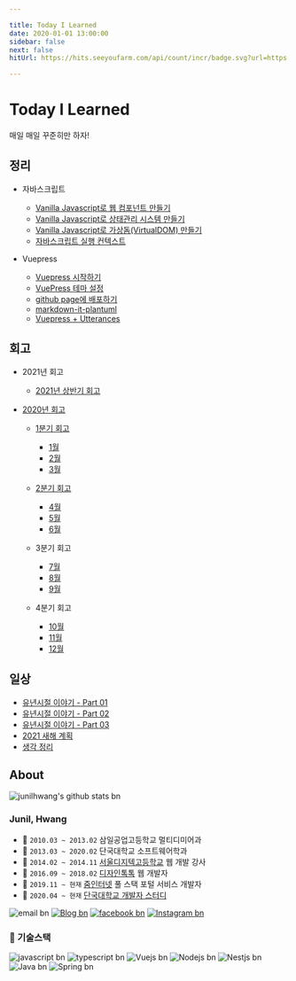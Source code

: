 ```yaml
---

title: Today I Learned
date: 2020-01-01 13:00:00
sidebar: false
next: false
hitUrl: https://hits.seeyoufarm.com/api/count/incr/badge.svg?url=https://junilhwang.github.io/TIL/

---
```


# Today I Learned

매일 매일 꾸준히만 하자!

## 정리

- 자바스크립트

  - [Vanilla Javascript로 웹 컴포넌트 만들기](./Javascript/Design/Vanilla-JS-Component/)
  - [Vanilla Javascript로 상태관리 시스템 만들기](./Javascript/Design/Vanilla-JS-Store/)
  - [Vanilla Javascript로 가상돔(VirtualDOM) 만들기](./Javascript/Design/Vanilla-JS-Virtual-DOM/)
  - [자바스크립트 실행 컨텍스트](./Javascript/Domain/Execution-Context/)

- Vuepress

  - [Vuepress 시작하기](./Vuepress/Starter/)  
  - [VuePress 테마 설정](./Vuepress/Theme/)  
  - [github page에 배포하기](./Vuepress/Deploy/)  
  - [markdown-it-plantuml](./Vuepress/Plantuml/)  
  - [Vuepress + Utterances](./Vuepress/Utterances/)  

## 회고

- 2021년 회고
  
  - [2021년 상반기 회고](/Review/2021-year/01-First-Quarter/)
  
- [2020년 회고](/Review/2020-year/end/)
  
  - [1분기 회고](/Review/2020-year/01-First-Quarter/)
    
    - [1월](/Review/2020-year/01-January/)
    - [2월](/Review/2020-year/02-February/)
    - [3월](/Review/2020-year/03-March/)
    
  - [2분기 회고](/Review/2020-year/02-Second-Quarter/)
    
    - [4월](/Review/2020-year/04-April/)
    - [5월](/Review/2020-year/05-May/)
    - [6월](/Review/2020-year/06-June/)
    
  - 3분기 회고
    
    - [7월](/Review/2020-year/07-July/)
    - [8월](/Review/2020-year/08-August/)
    - [9월](/Review/2020-year/09-September/)
    
  - 4분기 회고
    
    - [10월](/Review/2020-year/10-October/)
    - [11월](/Review/2020-year/11-November/)
    - [12월](/Review/2020-year/12-December/)



## 일상

- [유년시절 이야기 - Part 01](/Writing/01-유년시절-이야기-1/)
- [유년시절 이야기 - Part 02](/Writing/01-유년시절-이야기-2/)
- [유년시절 이야기 - Part 03](/Writing/01-유년시절-이야기-3/)
- [2021 새해 계획](/Writing/02-2021-계획/)
- [생각 정리](/Writing/03-생각정리/)
  
## About

![junilhwang's github stats bn](https://github-readme-stats.vercel.app/api?username=junilhwang)

### Junil, Hwang

- :school: `2010.03 ~ 2013.02` 삼일공업고등학교 멀티디미어과 
- :school: `2013.03 ~ 2020.02` 단국대학교 소프트웨어학과
- :office: `2014.02 ~ 2014.11` [서울디지텍고등학교](http://home.sdh.hs.kr/index.do) 웹 개발 강사 
- :office: `2016.09 ~ 2018.02` [디자인톡톡](http://designtalktalk.com/home/) 웹 개발자 
- :office: `2019.11 ~ 현재` [줌인터넷](https://zuminternet.com/) 풀 스택 포털 서비스 개발자
- :trolleybus: `2020.04 ~ 현재` [단국대학교 개발자 스터디](https://github.com/DKU-STUDY) 

![email bn](https://img.shields.io/badge/junil.h@kakao.com-yellow?logo=messenger&logoColor=fff)
[![Blog bn](https://img.shields.io/badge/Blog-http%3A%2F%2Fjunil--hwang.com-%23333?labelColor=%23aaa)](http://junil-hwang.com)
[![facebook bn](https://img.shields.io/badge/facebook-1877f2?style=flat-square&logo=facebook&logoColor=white)](https://www.facebook.com/profile.php?id=100013271537671)
[![Instagram bn](https://img.shields.io/badge/instagram-E4405F?style=flat-square&logo=instagram&logoColor=white)](https://www.instagram.com/hwang_junil/?hl=ko)

### 🔭 기술스택

![javascript bn](https://img.shields.io/badge/Javascript-333)
![typescript bn](https://img.shields.io/badge/Typescript-333)
![Vuejs bn](https://img.shields.io/badge/Vuejs-4fc08d)
![Nodejs bn](https://img.shields.io/badge/Nodejs-43853d)
![Nestjs bn](https://img.shields.io/badge/Nestjs-ea2845)
![Java bn](https://img.shields.io/badge/Java-333)
![Spring bn](https://img.shields.io/badge/Spring-6db33f)
